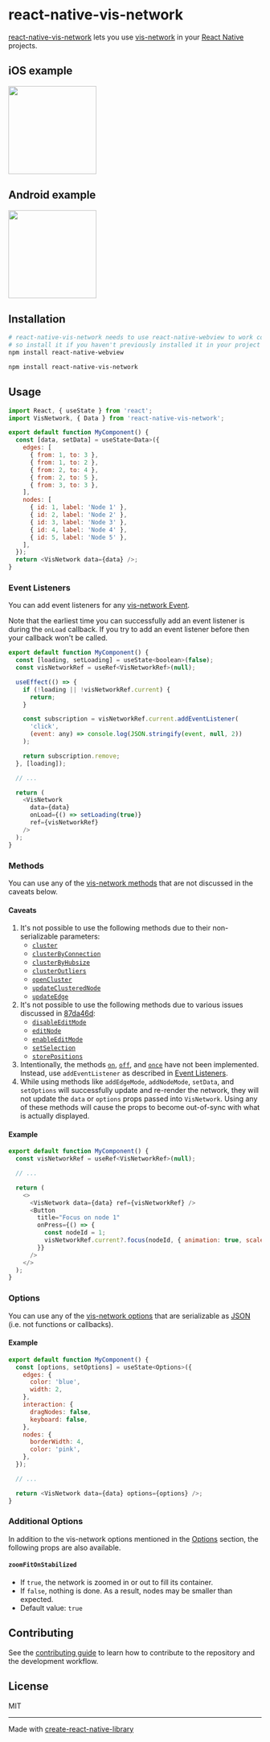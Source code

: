 # react-native-vis-network

[react-native-vis-network](https://github.com/High5Apps/react-native-vis-network#readme) lets you use [vis-network](https://github.com/visjs/vis-network#readme) in your [React Native](https://reactnative.dev/) projects.

## iOS example
<img src="docs/images/example-network-on-ios.png" width="175">

## Android example
<img src="docs/images/example-network-on-android.png" width="175">

## Installation

```sh
# react-native-vis-network needs to use react-native-webview to work correctly,
# so install it if you haven't previously installed it in your project
npm install react-native-webview

npm install react-native-vis-network
```

## Usage

```js
import React, { useState } from 'react';
import VisNetwork, { Data } from 'react-native-vis-network';

export default function MyComponent() {
  const [data, setData] = useState<Data>({
    edges: [
      { from: 1, to: 3 },
      { from: 1, to: 2 },
      { from: 2, to: 4 },
      { from: 2, to: 5 },
      { from: 3, to: 3 },
    ],
    nodes: [
      { id: 1, label: 'Node 1' },
      { id: 2, label: 'Node 2' },
      { id: 3, label: 'Node 3' },
      { id: 4, label: 'Node 4' },
      { id: 5, label: 'Node 5' },
    ],
  });
  return <VisNetwork data={data} />;
}
```

### Event Listeners
You can add event listeners for any [vis-network Event](https://visjs.github.io/vis-network/docs/network/#Events).

Note that the earliest time you can successfully add an event listener is during the `onLoad` callback. If you try to add an event listener before then your callback won't be called.

```js
export default function MyComponent() {
  const [loading, setLoading] = useState<boolean>(false);
  const visNetworkRef = useRef<VisNetworkRef>(null);

  useEffect(() => {
    if (!loading || !visNetworkRef.current) {
      return;
    }

    const subscription = visNetworkRef.current.addEventListener(
      'click',
      (event: any) => console.log(JSON.stringify(event, null, 2))
    );

    return subscription.remove;
  }, [loading]);

  // ...

  return (
    <VisNetwork
      data={data}
      onLoad={() => setLoading(true)}
      ref={visNetworkRef}
    />
  );
}
```

### Methods
You can use any of the [vis-network methods](https://visjs.github.io/vis-network/docs/network/#methods) that are not discussed in the caveats below.

#### Caveats
1. It's not possible to use the following methods due to their non-serializable parameters:
    - [`cluster`](https://visjs.github.io/vis-network/docs/network/#methodClustering)
    - [`clusterByConnection`](https://visjs.github.io/vis-network/docs/network/#methodClustering)
    - [`clusterByHubsize`](https://visjs.github.io/vis-network/docs/network/#methodClustering)
    - [`clusterOutliers`](https://visjs.github.io/vis-network/docs/network/#methodClustering)
    - [`openCluster`](https://visjs.github.io/vis-network/docs/network/#methodClustering)
    - [`updateClusteredNode`](https://visjs.github.io/vis-network/docs/network/#methodClustering)
    - [`updateEdge`](https://visjs.github.io/vis-network/docs/network/#methodClustering)
2. It's not possible to use the following methods due to various issues discussed in [87da46d](https://github.com/High5Apps/react-native-vis-network/commit/87da46d):
    - [`disableEditMode`](https://visjs.github.io/vis-network/docs/network/#methodManipulation)
    - [`editNode`](https://visjs.github.io/vis-network/docs/network/#methodManipulation)
    - [`enableEditMode`](https://visjs.github.io/vis-network/docs/network/#methodManipulation)
    - [`setSelection`](https://visjs.github.io/vis-network/docs/network/#methodSelection)
    - [`storePositions`](https://visjs.github.io/vis-network/docs/network/#methodInformation)
3. Intentionally, the methods [`on`](https://visjs.github.io/vis-network/docs/network/#methodGlobal), [`off`](https://visjs.github.io/vis-network/docs/network/#methodGlobal), and [`once`](https://visjs.github.io/vis-network/docs/network/#methodGlobal) have  not been implemented. Instead, use `addEventListener` as described in [Event Listeners](#event-listeners).
4. While using methods like `addEdgeMode`, `addNodeMode`, `setData`, and `setOptions` will successfully update and re-render the network, they will not update the `data` or `options` props passed into `VisNetwork`. Using any of these methods will cause the props to become out-of-sync with what is actually displayed.

#### Example
```js
export default function MyComponent() {
  const visNetworkRef = useRef<VisNetworkRef>(null);

  // ...

  return (
    <>
      <VisNetwork data={data} ref={visNetworkRef} />
      <Button
        title="Focus on node 1"
        onPress={() => {
          const nodeId = 1;
          visNetworkRef.current?.focus(nodeId, { animation: true, scale: 5 });
        }}
      />
    </>
  );
}
```

### Options
You can use any of the [vis-network options](https://visjs.github.io/vis-network/docs/network/#options) that are serializable as [JSON](https://en.wikipedia.org/wiki/JSON) (i.e. not functions or callbacks).

#### Example
```js
export default function MyComponent() {
  const [options, setOptions] = useState<Options>({
    edges: {
      color: 'blue',
      width: 2,
    },
    interaction: {
      dragNodes: false,
      keyboard: false,
    },
    nodes: {
      borderWidth: 4,
      color: 'pink',
    },
  });

  // ...

  return <VisNetwork data={data} options={options} />;
}
```

### Additional Options
In addition to the vis-network options mentioned in the [Options](#options) section, the following props are also available.

#### `zoomFitOnStabilized`
- If `true`, the network is zoomed in or out to fill its container.
- If `false`, nothing is done. As a result, nodes may be smaller than expected.
- Default value: `true`

## Contributing

See the [contributing guide](CONTRIBUTING.md) to learn how to contribute to the repository and the development workflow.

## License

MIT

---

Made with [create-react-native-library](https://github.com/callstack/react-native-builder-bob)
